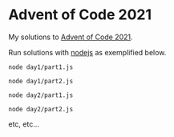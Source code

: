 # Advent of Code 2021

My solutions to [Advent of Code 2021](https://adventofcode.com/2021/).

Run solutions with [nodejs](https://nodejs.org/en/) as exemplified below.

`node day1/part1.js`

`node day1/part2.js`

`node day2/part1.js`

`node day2/part2.js`

etc, etc...